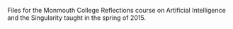 Files for the Monmouth College Reflections course on Artificial Intelligence and the Singularity taught in the spring of 2015.
